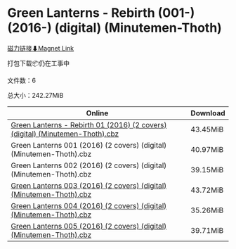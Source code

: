 # Green Lanterns - Rebirth (001-) (2016-) (digital) (Minutemen-Thoth)

[磁力链接⬇Magnet Link](magnet:?xt=urn:btih:6c117ee1bc0ac6b8289e1cd968887799517880e6&dn=Green%20Lanterns%20-%20Rebirth%20%28001-%29%20%282016-%29%20%28digital%29%20%28Minutemen-Thoth%29)

打包下载📦仍在工事中

文件数：6

总大小：242.27MiB

Online | Download
--- | ---
[Green Lanterns - Rebirth 01 (2016) (2 covers) (digital) (Minutemen-Thoth).cbz](https://github.com/alicewish/markdown/blob/master/comic/Green-Lanterns-Rebirth-01-2016-2-covers-digital-Minutemen-Thoth-cbz.md) | 43.45MiB
Green Lanterns 001 (2016) (2 covers) (digital) (Minutemen-Thoth).cbz | 40.97MiB
Green Lanterns 002 (2016) (2 covers) (digital) (Minutemen-Thoth).cbz | 39.15MiB
[Green Lanterns 003 (2016) (2 covers) (digital) (Minutemen-Thoth).cbz](https://github.com/alicewish/markdown/blob/master/comic/Green-Lanterns-003-2016-2-covers-digital-Minutemen-Thoth-cbz.md) | 43.72MiB
[Green Lanterns 004 (2016) (2 covers) (digital) (Minutemen-Thoth).cbz](https://github.com/alicewish/markdown/blob/master/comic/Green-Lanterns-004-2016-2-covers-digital-Minutemen-Thoth-cbz.md) | 35.26MiB
[Green Lanterns 005 (2016) (2 covers) (digital) (Minutemen-Thoth).cbz](https://github.com/alicewish/markdown/blob/master/comic/Green-Lanterns-005-2016-2-covers-digital-Minutemen-Thoth-cbz.md) | 39.71MiB